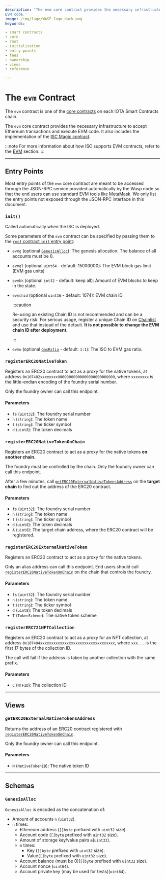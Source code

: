 ```yaml
---
description: 'The evm core contract provides the necessary infrastructure to accept Ethereum transactions and execute
EVM code.'
image: /img/logo/WASP_logo_dark.png
keywords:

- smart contracts
- core
- root
- initialization
- entry points
- fees
- ownership
- views
- reference

---
```


# The `evm` Contract

The `evm` contract is one of the [core contracts](overview.md) on each IOTA Smart Contracts chain.

The `evm` core contract provides the necessary infrastructure to accept Ethereum transactions and execute EVM code.
It also includes the implementation of the [ISC Magic contract](../../evm/magic.md).

:::note
For more information about how ISC supports EVM contracts, refer to the [EVM](../../evm/introduction.md) section.
:::

---

## Entry Points

Most entry points of the `evm` core contract are meant to be accessed through the JSON-RPC service provided
automatically by the Wasp node so that the end users can use standard EVM tools like [MetaMask](https://metamask.io/).
We only list the entry points not exposed through the JSON-RPC interface in this document.

### `init()`

Called automatically when the ISC is deployed.

Some parameters of the `evm` contract can be specified by passing them to the
[`root` contract `init` entry point](root.md#init):

- `evmg` (optional [`GenesisAlloc`](#genesisalloc)): The genesis allocation. The balance of all accounts must be 0.
- `evmgl` (optional `uint64` - default: 15000000): The EVM block gas limit (EVM gas units)
- `evmbk` (optional `int32` - default: keep all): Amount of EVM blocks to keep in the state.
- `evmchid` (optional `uint16` - default: 1074): EVM chain iD

  :::caution

  Re-using an existing Chain ID is not recommended and can be a security risk. For serious usage, register a unique
  Chain ID on [Chainlist](https://chainlist.org/) and use that instead of the default. **It is not possible to change
  the EVM chain ID after deployment.**

  :::

- `evmw` (optional [`GasRatio`](#gasratio) - default: `1:1`): The ISC to EVM gas ratio.

### `registerERC20NativeToken`

Registers an ERC20 contract to act as a proxy for the native tokens, at address
`0x107402xxxxxxxx00000000000000000000000000`, where `xxxxxxxx` is the
little-endian encoding of the foundry serial number.

Only the foundry owner can call this endpoint.

#### Parameters

- `fs` (`uint32`): The foundry serial number
- `n` (`string`): The token name
- `t` (`string`): The ticker symbol
- `d` (`uint8`): The token decimals

### `registerERC20NativeTokenOnChain`

Registers an ERC20 contract to act as a proxy for the native tokens **on another
chain**.

The foundry must be controlled by the chain. Only the foundry owner can call
this endpoint.

After a few minutes, call
[`getERC20ExternalNativeTokensAddress`](#geterc20externalnativetokensaddress)
on the **target chain** to find out the address of the ERC20 contract.

#### Parameters

- `fs` (`uint32`): The foundry serial number
- `n` (`string`): The token name
- `t` (`string`): The ticker symbol
- `d` (`uint8`): The token decimals
- `A` (`uint8`): The target chain address, where the ERC20 contract will be
  registered.

### `registerERC20ExternalNativeToken`

Registers an ERC20 contract to act as a proxy for the native tokens.

Only an alias address can call this endpoint. End users should call
[`registerERC20NativeTokenOnChain`](#registererc20nativetokenonchain)
on the chain that controls the foundry.

#### Parameters

- `fs` (`uint32`): The foundry serial number
- `n` (`string`): The token name
- `t` (`string`): The ticker symbol
- `d` (`uint8`): The token decimals
- `T` (`TokenScheme`): The native token scheme

### `registerERC721NFTCollection`

Registers an ERC20 contract to act as a proxy for an NFT collection, at address
`0x107404xxxxxxxxxxxxxxxxxxxxxxxxxxxxxxxxxx`, where `xxx...` is the first 17
bytes of the collection ID.

The call will fail if the address is taken by another collection with the same prefix.

#### Parameters

- `C` (`NTFID`): The collection ID

---

## Views

### `getERC20ExternalNativeTokensAddress`

Returns the address of an ERC20 contract registered with
[`registerERC20NativeTokenOnChain`](#registererc20nativetokenonchain).

Only the foundry owner can call this endpoint.

#### Parameters

- `N` (`NativeTokenID`): The native token ID


---

## Schemas

### `GenesisAlloc`

`GenesisAlloc` is encoded as the concatenation of:

- Amount of accounts `n` (`uint32`).
- `n` times:
    - Ethereum address (`[]byte` prefixed with `uint32` size).
    - Account code (`[]byte` prefixed with `uint32` size).
    - Amount of storage key/value pairs `m`(`uint32`).
    - `m` times:
        - Key (`[]byte` prefixed with `uint32` size).
        - Value(`[]byte` prefixed with `uint32` size).
    - Account balance (must be 0)(`[]byte` prefixed with `uint32` size).
    - Account nonce  (`uint64`).
    - Account private key (may be used for tests)(`uint64`).
